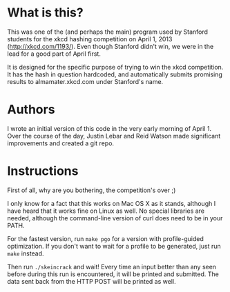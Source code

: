 # What is this?

This was one of the (and perhaps the main) program used by Stanford students
for the xkcd hashing competition on April 1, 2013 (<http://xkcd.com/1193/>).
Even though Stanford didn't win, we were in the lead for a good part of April
first.

It is designed for the specific purpose of trying to win the xkcd competition.
It has the hash in question hardcoded, and automatically submits promising
results to almamater.xkcd.com under Stanford's name.

# Authors

I wrote an initial version of this code in the very early morning of April 1.
Over the course of the day, Justin Lebar and Reid Watson made significant
improvements and created a git repo.

# Instructions

First of all, why are you bothering, the competition's over ;)

I only know for a fact that this works on Mac OS X as it stands, although I
have heard that it works fine on Linux as well. No special libraries are
needed, although the command-line version of curl does need to be in your
PATH.

For the fastest version, run `make pgo` for a version with profile-guided
optimization. If you don't want to wait for a profile to be generated, just
run `make` instead.

Then run `./skeincrack` and wait! Every time an input better than any seen
before during this run is encountered, it will be printed and submitted.
The data sent back from the HTTP POST will be printed as well.